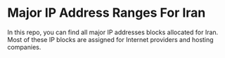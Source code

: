 # Major IP Address Ranges For Iran
In this repo, you can find all major IP addresses blocks allocated for Iran. 
Most of these IP blocks are assigned for Internet providers and hosting companies.
